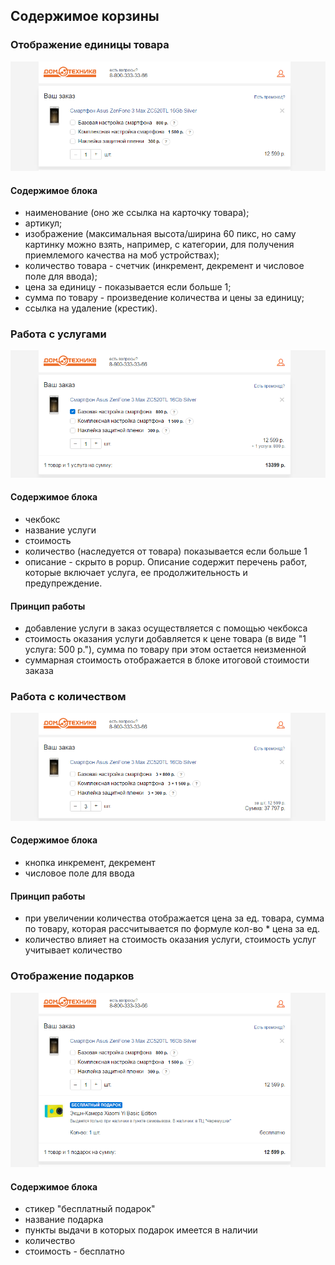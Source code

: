 ## Содержимое корзины

### Отображение единицы товара
![Обычное состояние](../../__source/cart___order-list.png)

#### Содержимое блока
* наименование (оно же ссылка на карточку товара);
* артикул;
* изображение (максимальная высота/ширина 60 пикс, но саму картинку можно взять, например, с категории, для получения приемлемого качества на моб устройствах);
* количество товара - счетчик (инкремент, декремент и числовое поле для ввода);
* цена за единицу  - показывается если больше 1;
* сумма по товару -  произведение количества и цены за единицу;
* ссылка на удаление (крестик).

### Работа с услугами
![Обычное состояние](../../__source/cart___order-list__service.png)

#### Содержимое блока
* чекбокс
* название услуги
* стоимость
* количество (наследуется от товара) показывается если больше 1
* описание - скрыто в popup. Описание содержит перечень работ, которые включает услуга, ее продолжительность и предупреждение.

#### Принцип работы
* добавление услуги в заказ осуществляется с помощью чекбокса
* стоимость оказания услуги добавляется к цене товара (в виде "1 услуга: 500 р."), сумма по товару при этом остается неизменной
* суммарная стоимость отображается в блоке итоговой стоимости заказа



### Работа с количеством
![Обычное состояние](../../__source/cart___order-list__count.png)

#### Содержимое блока
* кнопка инкремент, декремент
* числовое поле для ввода


#### Принцип работы
* при увеличении количества отображается цена за ед. товара, сумма по товару, которая рассчитывается по формуле кол-во * цена за ед. 
* количество влияет на стоимость оказания услуги, стоимость услуг учитывает количество 

### Отображение подарков
![Обычное состояние](../../__source/cart___order-list__gifts.png)

#### Содержимое блока
* стикер "бесплатный подарок"
* название подарка 
* пункты выдачи в которых подарок имеется в наличии 
* количество
* стоимость - бесплатно





